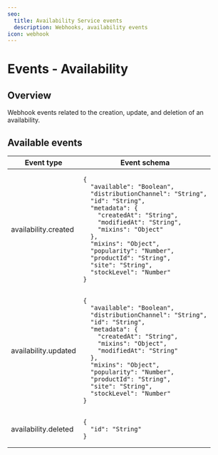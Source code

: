 ```yaml
---
seo:
  title: Availability Service events
  description: Webhooks, availability events
icon: webhook
---
```


# Events - Availability

## Overview

Webhook events related to the creation, update, and deletion of an availability.

## Available events

<table><thead><tr><th>Event type</th><th>Event schema</th></tr></thead><tbody><tr><td>availability.created</td><td><pre class="language-json"><code class="lang-json">{
  "available": "Boolean",
  "distributionChannel": "String",
  "id": "String",
  "metadata": {
    "createdAt": "String",
    "modifiedAt": "String",
    "mixins": "Object"
  },
  "mixins": "Object",
  "popularity": "Number",
  "productId": "String",
  "site": "String",
  "stockLevel": "Number"
}
</code></pre></td></tr><tr><td>availability.updated</td><td><pre class="language-json"><code class="lang-json">{
  "available": "Boolean",
  "distributionChannel": "String",
  "id": "String",
  "metadata": {
    "createdAt": "String",
    "mixins": "Object",
    "modifiedAt": "String"
  },
  "mixins": "Object",
  "popularity": "Number",
  "productId": "String",
  "site": "String",
  "stockLevel": "Number"  
}
</code></pre></td></tr><tr><td>availability.deleted</td><td><pre class="language-json"><code class="lang-json">{
  "id": "String"
}
</code></pre></td></tr></tbody></table>
